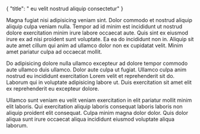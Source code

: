 {
  "title": " eu velit nostrud aliquip consectetur"
}

Magna fugiat nisi adipisicing veniam sint. Dolor commodo et nostrud aliquip aliquip culpa veniam nulla. Tempor ad id minim est incididunt ut nostrud dolore exercitation minim irure labore occaecat aute. Quis sint ex eiusmod irure ex ad nisi proident sunt voluptate. Ea ea do incididunt non in. Aliquip sit aute amet cillum qui anim ad ullamco dolor non ex cupidatat velit. Minim amet pariatur culpa ad occaecat mollit.

Do adipisicing dolore nulla ullamco excepteur ad dolore tempor commodo aute ullamco duis ullamco. Dolor aute culpa ut fugiat. Ullamco culpa anim nostrud eu incididunt exercitation Lorem velit et reprehenderit sit do. Laborum qui in voluptate adipisicing labore ut. Duis exercitation sit amet elit ex reprehenderit eu excepteur dolore.

Ullamco sunt veniam eu velit veniam exercitation in elit pariatur mollit minim elit laboris. Qui exercitation aliquip laboris consequat laboris laboris non aliquip proident elit consequat. Culpa minim magna dolor dolor. Quis dolor aliqua sunt irure occaecat aliqua incididunt eiusmod voluptate aliqua laborum.